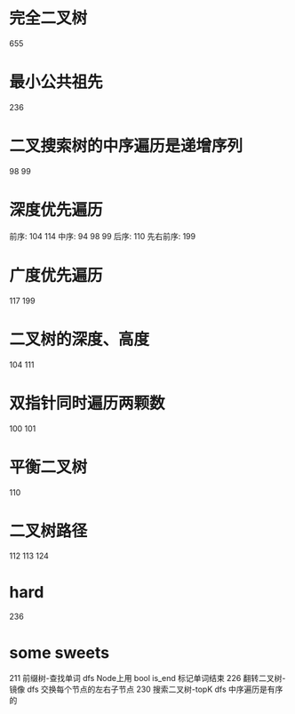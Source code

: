 # 完全二叉树
655

# 最小公共祖先
236

# 二叉搜索树的中序遍历是递增序列
98  99

# 深度优先遍历
前序: 104  114
中序: 94  98  99
后序: 110
先右前序: 199

# 广度优先遍历
117  199

# 二叉树的深度、高度
104  111

# 双指针同时遍历两颗数
100  101

# 平衡二叉树
110

# 二叉树路径
112  113  124

# hard
236

# some sweets
211   前缀树-查找单词 dfs Node上用 bool is_end 标记单词结束
226   翻转二叉树-镜像 dfs 交换每个节点的左右子节点
230   搜索二叉树-topK dfs 中序遍历是有序的